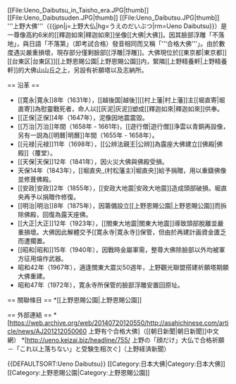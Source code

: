 [[File:Ueno_Daibutsu_in_Taisho_era.JPG|thumb]]
[[File:Ueno_Daibutsuden.JPG|thumb]]
[[File:Ueno_Daibutsu.JPG|thumb]]
'''上野大佛'''（{{jpn|j=上野大仏|hg=うえのだいぶつ|rm=Ueno Daibutsu}}）是一尊像高約6米的[[釋迦如來|釋迦如來]]坐像[[大佛|大佛]]。因其臉部浮雕「不落地」，與日語「不落第」（即考試合格）發音相同而又稱「'''合格大佛'''」。由於數度遇災嚴重損壞，現存部分僅剩臉部[[浮雕|浮雕]]。大佛現位於[[東京都|東京都]][[台東区|台東区]][[上野恩賜公園|上野恩賜公園]]内，緊隣[[上野精養軒|上野精養軒]]的大佛山山丘之上，另設有祈願塔以及志納所。

== 沿革 ==
* [[寛永|寛永]]8年（1631年），[[越後国|越後]][[村上藩|村上藩]]主[[堀直寄|堀直寄]]為慰靈戰死者，命人以[[灰泥|灰泥]]塑成[[釋迦如來|釋迦如來]]供奉。
* [[正保|正保]]4年（1647年），泥像因地震震毀。
* [[万治|万治]]年間（1658年 - 1661年)，[[遊行僧|遊行僧]]浄雲以青銅再設像，另有一説為[[明曆|明曆]]年間（1655年 - 1658年）。
* [[元禄|元禄]]11年（1698年），[[公辨法親王|公辨]]為露座大佛建立[[佛殿|佛殿]]（覆堂）。
* [[天保|天保]]12年（1841年），因火災大佛與佛殿受損。
* 天保14年（1843年），[[堀直央_(村松藩主)|堀直央]]給予捐贈，用以重鑄佛像並修葺佛殿。
* [[安政|安政]]2年（1855年），[[安政大地震|安政大地震]]造成頭部破損。堀直央再予以捐贈作修復。
* [[明治|明治]]8年（1875年），因籌備設立[[上野恩賜公園|上野恩賜公園]]而拆除佛殿，回復為露天座佛。
* [[大正|大正]]12年（1923年），[[關東大地震|關東大地震]]導致頭部脫離並嚴重損壞。大佛因此解體交予[[寛永寺|寛永寺]]保管，但由於再建計画資金匱乏而遭擱置。
* [[昭和|昭和]]15年（1940年），因戰時金屬軍需，整尊大佛除臉部以外均被軍方征用熔作武器。
* 昭和42年（1967年），適逢關東大震災50週年，上野觀光聯盟搭建祈願塔期願大佛重建。
* 昭和47年（1972年），寛永寺所保管的臉部浮雕安置回原址。

== 關聯條目 ==
*[[上野恩賜公園|上野恩賜公園]]

== 外部連結 ==
*[https://web.archive.org/web/20140720120550/http://asahichinese.com/article/news/AJ201212050060 上野有个合格大佛]（[[朝日新聞|朝日新聞]]中文網）
*[http://ueno.keizai.biz/headline/755/ 上野の「顔だけ」大仏で合格祈願－「これ以上落ちない」と受験生相次ぐ]（上野経済新聞）

{{DEFAULTSORT:Ueno Daibutsu}}
[[Category:日本大佛|Category:日本大佛]]
[[Category:上野恩賜公園|Category:上野恩賜公園]]